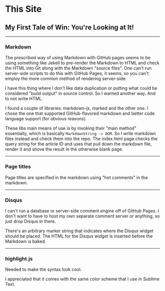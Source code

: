 # This Site

## My First Tale of Win: You're Looking at It!

---

### Markdown

The prescribed way of using Markdown with GitHub pages seems to be using something like Jekell to pre-render the Markdown to HTML and check the HTML into Git along with the Markdown "source files". One can't run server-side scripts to do this with GitHub Pages, it seems, so you can't employ the more common method of rendering server-side.

I have this thing where I don't like data duplication or putting what could be considered "build output" in source control. So I wanted another way. And to not write HTML.

I found a couple of libraries: markdown-js, marked and the other one. I chose the one that supported GitHub-flavored markdown and better code language support (for obvious reasons).

These libs main means of use is by invoking their "main method" essentially, which is basically `MarkdownString -> DOM`. So I write markdown files instead and check them into the repo. The index.html page checks the query string for the article ID and uses that pull down the markdown file, render it and shove the result in the otherwise blank page.

---

### Page titles

Page titles are specified in the markdown using "hot comments" in the markdown.

---

### Disqus

I can't run a database or server-side comment engine off of GitHub Pages. I don't want to have to host my own separate comment server or anything, so just drop Disqus in there.

There's an arbitrary marker string that indicates where the Disqus widget should be placed. The HTML for the Disqus widget is inserted before the Markdown is baked.

---

### highlight.js

Needed to make the syntax look cool.

I appreciated that it comes with the same color scheme that I use in Sublime Text.

<disqus>